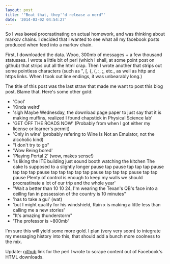 ```yaml
---
layout: post
title: '"Beat that, they''d release a nerd"'
date: '2014-03-02 04:54:27'
---
```


So I was ~~bored~~ procrastinating on actual homework, and was thinking about markov chains. I decided that I wanted to see what all my facebook posts produced when feed into a markov chain. 

First, I downloaded the data. Wooo, 300mb of messages + a few thousand statusses. I wrote a little bit of perl (which I shall, at some point post on github) that strips out all the html crap. Then I wrote another that strips out some pointless characters (such as ", [, {, (, :, ;, etc., as well as http and https links. When I took out line endings, it was unbearably long.) 

The title of this post was the last straw that made me want to post this blog post. Blame that. Here's some other gold: 

* 'Cool'
* 'Kinda weird'
* 'sigh Maybe Wednesday, the download page paper to just say that it is making muffins, realized I found chapstick in Physical Science lab'
* 'GET OFF THE ROADS NOW' (Probably from when I got either my license or learner's permit)
* 'Only in wine' (probably refering to Wine Is Not an Emulator, not the alcoholic kind) 
* "I don't try to go"
* 'Wow Being bored'
* 'Playing Portal 2' (wow, makes sense!) 
* 'Is liking the ITE building just sound booth watching the kitchen The cake Is supposed to a slightly longer pause tap pause tap tap tap pause tap tap tap pause tap tap tap tap tap pause tap tap tap pause tap tap pause Plenty of control is enough to keep my walls we should procrastinate a lot of our trip and the whole year'
* "Wait a better than 10 10 24, I'm wearing the Texan's QB's face into a ceillng fan in possession of the country is 10 minutes"
* 'has to take a gui' (wat)
* 'but I might qualify for his windshield, Rain x is making a little less than calling me a new stories'
* "It's amazing thunderstorm"
* 'The professor is ~800mb'

I'm sure this will yield some more gold. I plan (very very soon) to integrate my messaging history into this, that should add a bunch more coolness to the mix. 

Update: [github](https://github.com/joshgordon/facebook-scraper) link for the perl I wrote to scrape content out of Facebook's HTML downloads. 